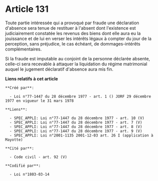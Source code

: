 # Article 131

Toute partie intéressée qui a provoqué par fraude une déclaration d'absence sera tenue de restituer à l'absent dont
l'existence est judiciairement constatée les revenus des biens dont elle aura eu la jouissance et de lui en verser les
intérêts légaux à compter du jour de la perception, sans préjudice, le cas échéant, de dommages-intérêts complémentaires.

Si la fraude est imputable au conjoint de la personne déclarée absente, celle-ci sera recevable à attaquer la liquidation du
régime matrimonial auquel le jugement déclaratif d'absence aura mis fin.

**Liens relatifs à cet article**

	**Créé par**:

	  - Loi n°77-1447 du 28 décembre 1977 - art. 1 () JORF 29 décembre 1977 en vigueur le 31 mars 1978

	**Liens**:

	  - SPEC_APPLI: Loi n°77-1447 du 28 décembre 1977 - art. 10 (V)
	  - SPEC_APPLI: Loi n°77-1447 du 28 décembre 1977 - art. 7 (V)
	  - SPEC_APPLI: Loi n°77-1447 du 28 décembre 1977 - art. 8 (V)
	  - SPEC_APPLI: Loi n°77-1447 du 28 décembre 1977 - art. 9 (V)
	  - SPEC_APPLI: Loi n°2001-1135 2001-12-03 art. 26 I (application à Mayotte)

	**Cité par**:

	  - Code civil - art. 92 (V)

	**Codifié par**:

	  - Loi n°1803-03-14
